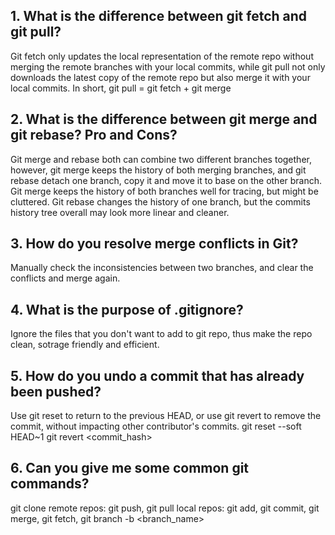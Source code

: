 ## 1. What is the difference between git fetch and git pull?

Git fetch only updates the local representation of the remote repo without merging the remote branches with your local commits, while git pull not only downloads the latest copy of the remote repo but also merge it with your local commits.
In short, git pull = git fetch + git merge

## 2. What is the difference between git merge and git rebase? Pro and Cons?

Git merge and rebase both can combine two different branches together, however, git merge keeps the history of both merging branches, and git rebase detach one branch, copy it and move it to base on the other branch. Git merge keeps the history of both branches well for tracing, but might be cluttered. Git rebase changes the history of one branch, but the commits history tree overall may look more linear and cleaner.

## 3. How do you resolve merge conflicts in Git?

Manually check the inconsistencies between two branches, and clear the conflicts and merge again.

## 4. What is the purpose of .gitignore?

Ignore the files that you don't want to add to git repo, thus make the repo clean, sotrage friendly and efficient.

## 5. How do you undo a commit that has already been pushed?

Use git reset to return to the previous HEAD, or use git revert to remove the commit, without impacting other contributor's commits.
git reset --soft HEAD~1
git revert <commit_hash>

## 6. Can you give me some common git commands?

git clone
remote repos: git push, git pull
local repos: git add, git commit, git merge, git fetch, git branch -b <branch_name>
